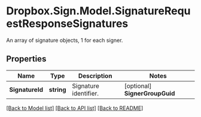# Dropbox.Sign.Model.SignatureRequestResponseSignatures
An array of signature objects, 1 for each signer.

## Properties

Name | Type | Description | Notes
------------ | ------------- | ------------- | -------------
**SignatureId** | **string** |  Signature identifier.  | [optional] **SignerGroupGuid** | **string** |  Signer Group GUID  | [optional] **SignerEmailAddress** | **string** |  The email address of the signer.  | [optional] **SignerName** | **string** |  The name of the signer.  | [optional] **SignerRole** | **string** |  The role of the signer.  | [optional] **Order** | **int?** |  If signer order is assigned this is the 0-based index for this signer.  | [optional] **StatusCode** | **string** |  The current status of the signature. eg: awaiting_signature, signed, declined.  | [optional] **DeclineReason** | **string** |  The reason provided by the signer for declining the request.  | [optional] **SignedAt** | **int?** |  Time that the document was signed or null.  | [optional] **LastViewedAt** | **int?** |  The time that the document was last viewed by this signer or null.  | [optional] **LastRemindedAt** | **int?** |  The time the last reminder email was sent to the signer or null.  | [optional] **HasPin** | **bool** |  Boolean to indicate whether this signature requires a PIN to access.  | [optional] **HasSmsAuth** | **bool?** |  Boolean to indicate whether this signature has SMS authentication enabled.  | [optional] **HasSmsDelivery** | **bool?** |  Boolean to indicate whether this signature has SMS delivery enabled.  | [optional] **SmsPhoneNumber** | **string** |  The SMS phone number used for authentication or signature request delivery.  | [optional] **ReassignedBy** | **string** |  Email address of original signer who reassigned to this signer.  | [optional] **ReassignmentReason** | **string** |  Reason provided by original signer who reassigned to this signer.  | [optional] **ReassignedFrom** | **string** |  Previous signature identifier.  | [optional] **Error** | **string** |  Error message pertaining to this signer, or null.  | [optional] 

[[Back to Model list]](../README.md#documentation-for-models) [[Back to API list]](../README.md#documentation-for-api-endpoints) [[Back to README]](../README.md)

